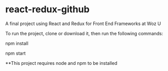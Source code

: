 # react-redux-github
A final project using React and Redux for Front End Frameworks at Woz U

To run the project, clone or download it, then run the following commands:

npm install

npm start

**This project requires node and npm to be installed